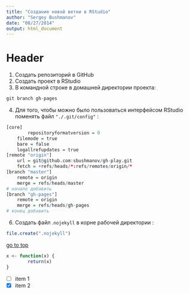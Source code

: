 ```yaml
---
title: "Создание новой ветки в RStudio"
author: "Sergey Bushmanov"
date: "08/27/2014"
output: html_document
---
```



<h1 id="top"> Header</h1>

1. Создать репозиторий в GitHub
2. Создать проект в RStudio
3. В командной строке в домашней директории проекта:


```r
git branch gh-pages
```

4. Для того, чтобы можно было пользоваться интерфейсом RStudio поменять файл `"./.git/config"` :


```r
[core]
        repositoryformatversion = 0
    filemode = true
    bare = false
    logallrefupdates = true
[remote "origin"]
    url = git@github.com:sbushmanov/gh-play.git
    fetch = +refs/heads/*:refs/remotes/origin/*
[branch "master"]
    remote = origin
    merge = refs/heads/master
# начало добавить
[branch "gh-pages"]
    remote = origin
    merge = refs/heads/gh-pages
# конец добавить
```

6. Создать файл .`nojekyll` в корне рабочей директории :


```r
file.create(".nojekyll")
```

[go to top](#top)

```r
x <- function(x) {
        return(x)
}
```

- [ ] item 1
- [x] item 2
